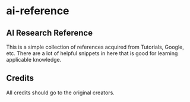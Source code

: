 # ai-reference

## AI Research Reference

This is a simple collection of references acquired from Tutorials, Google, etc.  There are a lot of helpful snippets in here that is good for learning applicable knowledge.

## Credits

All credits should go to the original creators.